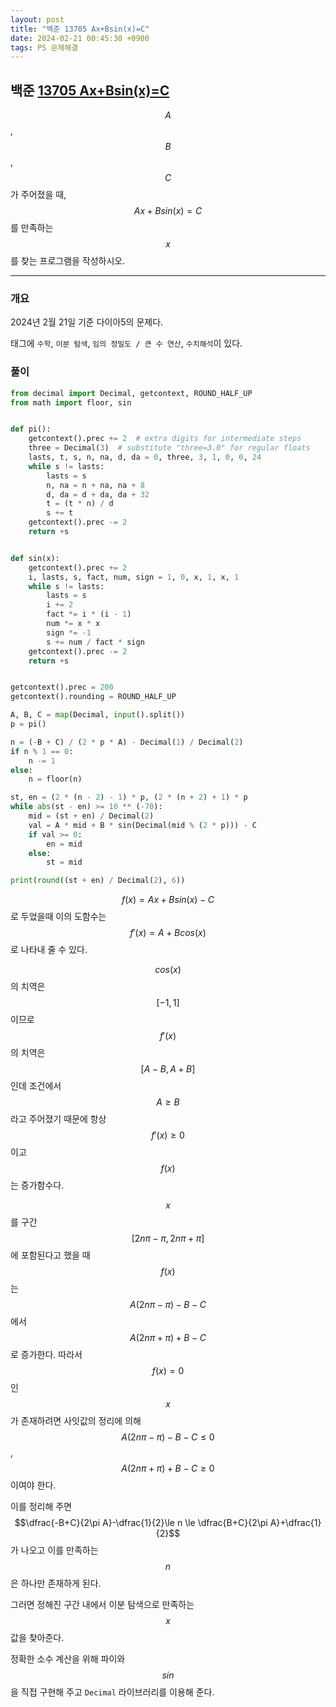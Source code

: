 ```yaml
---
layout: post
title: "백준 13705 Ax+Bsin(x)=C"
date: 2024-02-21 00:45:30 +0900
tags: PS 문제해결
---
```


## 백준 [13705 Ax+Bsin(x)=C](https://www.acmicpc.net/problem/13705)

$$A$$, $$B$$, $$C$$가 주어졌을 때, $$Ax+Bsin(x)=C$$를 만족하는 $$x$$를 찾는 프로그램을 작성하시오.

---

### 개요

2024년 2월 21일 기준 다이아5의 문제다.

태그에 `수학`, `이분 탐색`, `임의 정밀도 / 큰 수 연산`, `수치해석`이 있다.

### 풀이

```python
from decimal import Decimal, getcontext, ROUND_HALF_UP
from math import floor, sin


def pi():
    getcontext().prec += 2  # extra digits for intermediate steps
    three = Decimal(3)  # substitute "three=3.0" for regular floats
    lasts, t, s, n, na, d, da = 0, three, 3, 1, 0, 0, 24
    while s != lasts:
        lasts = s
        n, na = n + na, na + 8
        d, da = d + da, da + 32
        t = (t * n) / d
        s += t
    getcontext().prec -= 2
    return +s


def sin(x):
    getcontext().prec += 2
    i, lasts, s, fact, num, sign = 1, 0, x, 1, x, 1
    while s != lasts:
        lasts = s
        i += 2
        fact *= i * (i - 1)
        num *= x * x
        sign *= -1
        s += num / fact * sign
    getcontext().prec -= 2
    return +s


getcontext().prec = 200
getcontext().rounding = ROUND_HALF_UP

A, B, C = map(Decimal, input().split())
p = pi()

n = (-B + C) / (2 * p * A) - Decimal(1) / Decimal(2)
if n % 1 == 0:
    n -= 1
else:
    n = floor(n)

st, en = (2 * (n - 2) - 1) * p, (2 * (n + 2) + 1) * p
while abs(st - en) >= 10 ** (-70):
    mid = (st + en) / Decimal(2)
    val = A * mid + B * sin(Decimal(mid % (2 * p))) - C
    if val >= 0:
        en = mid
    else:
        st = mid

print(round((st + en) / Decimal(2), 6))

```

>

$$f(x)=Ax+Bsin(x)-C$$로 두었을때 이의 도함수는 $$f'(x)=A+Bcos(x)$$로 나타내 줄 수 있다.

$$cos(x)$$의 치역은 $$[-1, 1]$$이므로 $$f'(x)$$의 치역은 $$[A-B,A+B]$$인데 조건에서 $$A\ge B$$라고 주어졌기 때문에 항상 $$f'(x)\ge 0$$이고 $$f(x)$$는 증가함수다.

$$x$$를 구간 $$[2n\pi-\pi,2n\pi+\pi]$$에 포함된다고 했을 때 $$f(x)$$는 $$A(2n\pi-\pi)-B-C$$에서 $$A(2n\pi+\pi)+B-C$$로 증가한다. 따라서 $$f(x)=0$$인 $$x$$가 존재하려면 사잇값의 정리에 의해 $$A(2n\pi-\pi)-B-C\le 0$$, $$A(2n\pi+\pi)+B-C\ge 0$$이여야 한다.

이를 정리해 주면 $$\dfrac{-B+C}{2\pi A}-\dfrac{1}{2}\le n \le \dfrac{B+C}{2\pi A}+\dfrac{1}{2}$$가 나오고 이를 만족하는 $$n$$은 하나만 존재하게 된다.

그러면 정해진 구간 내에서 이분 탐색으로 만족하는 $$x$$값을 찾아준다.

정확한 소수 계산을 위해 파이와 $$sin$$을 직접 구현해 주고 `Decimal` 라이브러리를 이용해 준다.
